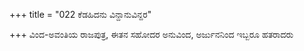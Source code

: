+++
title = "022 ಕೆಡಹಿದನು ವಿನ್ದಾನುವಿನ್ದರ"

+++
ವಿಂದ-ಅವಂತಿಯ ರಾಜಪುತ್ರ, ಈತನ ಸಹೋದರ ಅನುವಿಂದ, ಅರ್ಜುನನಿಂದ ಇಬ್ಬರೂ ಹತರಾದರು